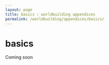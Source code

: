 ```yaml
---
layout: page
title: basics : worldbuilding appendices
permalink: /worldbuilding/appendices/basics/
---
```


# basics

Coming soon
